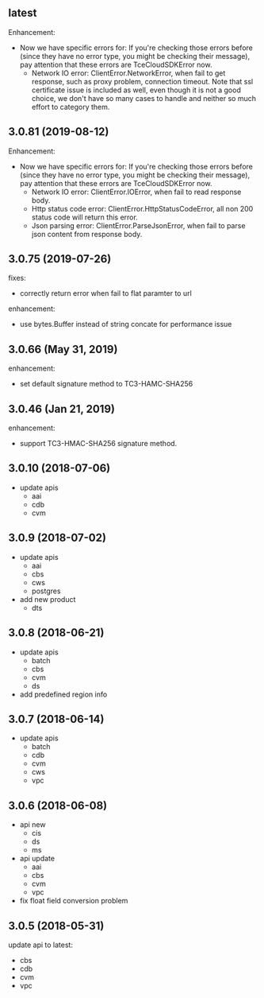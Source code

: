 ## latest

Enhancement:

* Now we have specific errors for:
  If you're checking those errors before (since they have no error type, you might be checking their message), pay attention that these errors are TceCloudSDKError now.
    * Network IO error: ClientError.NetworkError, when fail to get response, such as proxy problem, connection timeout. Note that ssl certificate issue is included as well, even though it is not a good choice, we don't have so many cases to handle and neither so much effort to category them.


## 3.0.81 (2019-08-12)

Enhancement:

* Now we have specific errors for:
  If you're checking those errors before (since they have no error type, you might be checking their message), pay attention that these errors are TceCloudSDKError now.
    * Network IO error: ClientError.IOError, when fail to read response body.
    * Http status code error: ClientError.HttpStatusCodeError, all non 200 status code will return this error.
    * Json parsing error: ClientError.ParseJsonError, when fail to parse json content from response body.

## 3.0.75 (2019-07-26)

fixes:

* correctly return error when fail to flat paramter to url

enhancement:

* use bytes.Buffer instead of string concate for performance issue

## 3.0.66 (May 31, 2019)

enhancement:

* set default signature method to TC3-HAMC-SHA256

## 3.0.46 (Jan 21, 2019)

enhancement:

* support TC3-HMAC-SHA256 signature method.

## 3.0.10 (2018-07-06)

* update apis
    * aai
    * cdb
    * cvm

## 3.0.9 (2018-07-02)

* update apis
    * aai
    * cbs
    * cws
    * postgres
* add new product
    * dts

## 3.0.8 (2018-06-21)

* update apis
	* batch
	* cbs
	* cvm
	* ds
* add predefined region info

## 3.0.7 (2018-06-14)

* update apis
	* batch
	* cdb
	* cvm
	* cws
	* vpc

## 3.0.6 (2018-06-08)

* api new
	* cis
	* ds
	* ms
* api update
	* aai
	* cbs
	* cvm
	* vpc
* fix float field conversion problem

## 3.0.5 (2018-05-31)

update api to latest:

* cbs
* cdb
* cvm
* vpc
